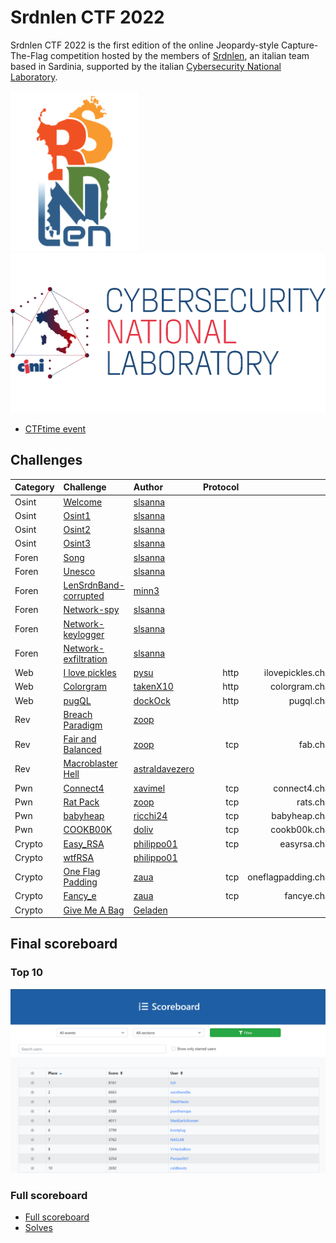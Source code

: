 # Srdnlen CTF 2022

Srdnlen CTF 2022 is the first edition of the online Jeopardy-style Capture-The-Flag competition hosted by the members of [Srdnlen](https://srdnlen.unica.it/), an italian team based in Sardinia, supported by the italian [Cybersecurity National Laboratory](https://cybersecnatlab.it/).

<p float="left">
  <a href="https://srdnlen.unica.it/">
  <img src="images/srdnlen-logo.png" height="256" />
  </a> <a href="https://cybersecnatlab.it">
  <img src="images/cybersecnatlab-logo.png" height="256" /> 
  </a>
</p>

- [CTFtime event](https://ctftime.org/event/1766/)

## Challenges

| Category | Challenge                                             | Author                                      | Protocol |                              Url |  Port |
| :------- | :---------------------------------------------------- | :------------------------------------------ | -------: | -------------------------------: | ----: |
| Osint    | [Welcome](/misc_welcome)                              | [slsanna](https://github.com/slsanna)       |          |                                  |       |
| Osint    | [Osint1](/misc_osint1)                                | [slsanna](https://github.com/slsanna)       |          |                                  |       |
| Osint    | [Osint2](/misc_osint2)                                | [slsanna](https://github.com/slsanna)       |          |                                  |       |
| Osint    | [Osint3](/misc_osint3)                                | [slsanna](https://github.com/slsanna)       |          |                                  |       |
| Foren    | [Song](/foren_song)                                   | [slsanna](https://github.com/slsanna)       |          |                                  |       |
| Foren    | [Unesco](/foren_unesco)                               | [slsanna](https://github.com/slsanna)       |          |                                  |       |
| Foren    | [LenSrdnBand-corrupted](/foren_LenSrdnBand-corrupted) | [minn3](https://github.com/minn3)           |          |                                  |       |
| Foren    | [Network-spy](/foren_network-spy)                     | [slsanna](https://github.com/slsanna)       |          |                                  |       |
| Foren    | [Network-keylogger](/foren_network-keylogger)         | [slsanna](https://github.com/slsanna)       |          |                                  |       |
| Foren    | [Network-exfiltration](/foren_network-exfiltration)   | [slsanna](https://github.com/slsanna)       |          |                                  |       |
| Web      | [I love pickles](/web_ilovepickles)                   | [pysu](https://github.com/lpisu98)          |     http |   ilovepickles.challs.srdnlen.it |    80 |
| Web      | [Colorgram](/web_colorgram)                           | [takenX10](https://github.com/takenX10)     |     http |      colorgram.challs.srdnlen.it |    80 |
| Web      | [pugQL](/web_pugql)                                   | [dockOck](https://github.com/dockOck)       |     http |          pugql.challs.srdnlen.it |    80 |
| Rev      | [Breach Paradigm](/rev_breachparadigm)                | [zoop](https://github.com/zoopr)            |          |                                  |       |
| Rev      | [Fair and Balanced](/rev_fairandbalanced)             | [zoop](https://github.com/zoopr)            |      tcp |            fab.challs.srdnlen.it | 15000 |
| Rev      | [Macroblaster Hell](/rev_macroblaster_hell)           | [astraldavezero](.)                         |          |                                  |       |
| Pwn      | [Connect4](/pwn_connect4)                             | [xavimel](https://github.com/xavimel)       |      tcp |       connect4.challs.srdnlen.it | 15001 |
| Pwn      | [Rat Pack](/pwn_ratpack)                              | [zoop](https://github.com/zoopr)            |      tcp |           rats.challs.srdnlen.it | 15002 |
| Pwn      | [babyheap](/pwn_babyheap)                             | [ricchi24](https://github.com/ricchi24)     |      tcp |       babyheap.challs.srdnlen.it | 15003 |
| Pwn      | [COOKB00K](/pwn_cookb00k)                             | [doliv](https://github.com/doliv8)          |      tcp |       cookb00k.challs.srdnlen.it | 15004 |
| Crypto   | [Easy_RSA](/crypto_easyrsa)                           | [philippo01](https://github.com/philippo01) |      tcp |        easyrsa.challs.srdnlen.it | 15005 |
| Crypto   | [wtfRSA](/crypto_wtfrsa)                              | [philippo01](https://github.com/philippo01) |          |                                  |       |
| Crypto   | [One Flag Padding](/crypto_oneflagpadding)            | [zaua](https://github.com/giomanca97)       |      tcp | oneflagpadding.challs.srdnlen.it | 15006 |
| Crypto   | [Fancy_e](/crypto_fancye)                             | [zaua](https://github.com/giomanca97)       |      tcp |         fancye.challs.srdnlen.it | 15007 |
| Crypto   | [Give Me A Bag](/crypto_givemeabag)                   | [Geladen](https://github.com/Geladen)                                |          |                                  |       |

## Final scoreboard

### Top 10

![Srdnlen CTF 2022 Scoreboard](images/scoreboard-top10.png)

### Full scoreboard

- [Full scoreboard](images/scoreboard.png)
- [Solves](images/solves.png)
